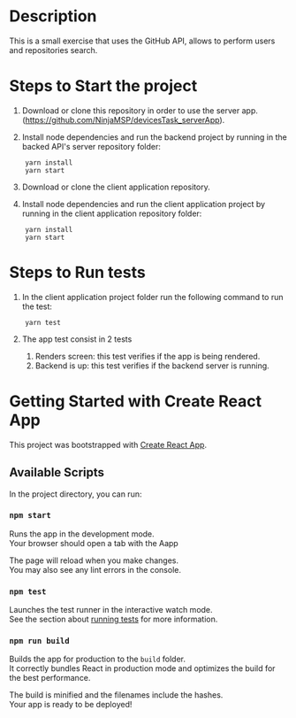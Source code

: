 
# Description
This is a small exercise that uses the GitHub API, allows to perform users and repositories search.

# Steps to Start the project

1. Download or clone this repository in order to use the server app. (https://github.com/NinjaMSP/devicesTask_serverApp).

2. Install node dependencies and run the backend project by running in the backed API's server repository folder:
```
    yarn install
    yarn start
```

3. Download or clone the client application repository.

4. Install node dependencies and run the client application project by running in the client application repository folder:
```
    yarn install
    yarn start
```

# Steps to Run tests

1. In the client application project folder run the following command to run the test:
```
    yarn test
```
2. The app test consist in 2 tests

    1. Renders screen: this test verifies if the app is being rendered.
    2. Backend is up: this test verifies if the backend server is running.


# Getting Started with Create React App

This project was bootstrapped with [Create React App](https://github.com/facebook/create-react-app).

## Available Scripts

In the project directory, you can run:

### `npm start`

Runs the app in the development mode.\
Your browser should open a tab with the Aapp

The page will reload when you make changes.\
You may also see any lint errors in the console.

### `npm test`

Launches the test runner in the interactive watch mode.\
See the section about [running tests](https://facebook.github.io/create-react-app/docs/running-tests) for more information.

### `npm run build`

Builds the app for production to the `build` folder.\
It correctly bundles React in production mode and optimizes the build for the best performance.

The build is minified and the filenames include the hashes.\
Your app is ready to be deployed!




